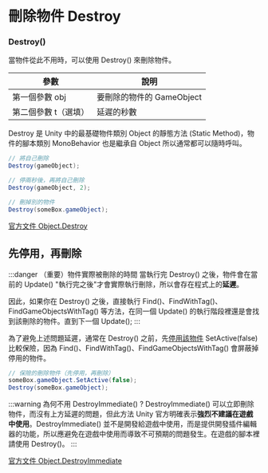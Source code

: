 # 刪除物件 Destroy

### Destroy()
當物件從此不用時，可以使用 Destroy() 來刪除物件。


|參數|說明|
|---|---|
|第一個參數 obj|要刪除的物件的 GameObject|
|第二個參數 t（選填）|延遲的秒數|

Destroy 是 Unity 中的最基礎物件類別 Object 的靜態方法 (Static Method)，物件的腳本類別 MonoBehavior 也是繼承自 Object 所以通常都可以隨時呼叫。

```csharp
// 將自己刪除
Destroy(gameObject);

// 停兩秒後，再將自己刪除
Destroy(gameObject, 2);

// 刪掉別的物件
Destroy(someBox.gameObject);
```
[官方文件 Object.Destroy](https://docs.unity3d.com/ScriptReference/Object.Destroy.html)

## 先停用，再刪除

:::danger （重要）物件實際被刪除的時間
當執行完 Destroy() 之後，物件會在當前的 Update() "執行完之後"才會實際執行刪除，所以會存在程式上的**延遲**。

因此，如果你在 Destroy() 之後，直接執行 Find()、FindWithTag()、FindGameObjectsWithTag() 等方法，在同一個 Update() 的執行階段裡還是會找到該刪除的物件。直到下一個 Update();
:::

為了避免上述問題延遲，通常在 Destroy() 之前，先[停用該物件](../active/) SetActive(false) 比較保險，因為 Find()、FindWithTag()、FindGameObjectsWithTag() 會屏蔽掉停用的物件。


```csharp
// 保險的刪除物件（先停用，再刪除）
someBox.gameObject.SetActive(false);
Destroy(someBox.gameObject);
```

:::warning 為何不用 DestroyImmediate() ?
DestroyImmediate() 可以立即刪除物件，而沒有上方延遲的問題，但此方法 Unity 官方明確表示**強烈不建議在遊戲中使用**。DestroyImmediate() 並不是開發給遊戲中使用，而是提供開發插件編輯器的功能，所以應避免在遊戲中使用而導致不可預期的問題發生。在遊戲的腳本裡請使用 Destroy()。
:::

[官方文件 Object.DestroyImmediate](https://docs.unity3d.com/ScriptReference/Object.DestroyImmediate.html)